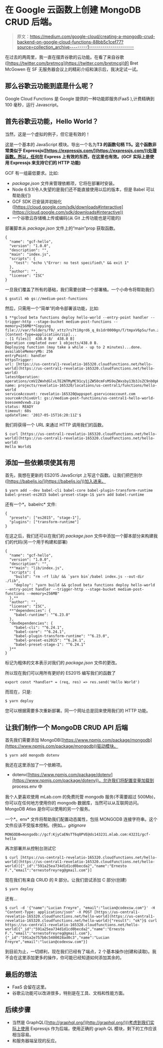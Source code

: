 # 在 Google 云函数上创建 MongoDB CRUD 后端。

> 原文：<https://medium.com/google-cloud/creating-a-mongodb-crud-backend-on-google-cloud-functions-88bb5c1cef77?source=collection_archive---------1----------------------->

在过去的两周里，我一直在摆弄谷歌的云功能。在看了来自谷歌([https://twitter.com/bretmcg](https://twitter.com/bretmcg))的 Bret McGowen 在 SF 无服务器会议上的精彩介绍和演示后，我决定试一试。

## 那么谷歌云功能到底是什么呢？

Google Cloud Functions 是 Google 提供的一种功能即服务(FaaS ),计费精确到 100 毫秒，运行 Javascript。

## 首先谷歌云功能，Hello World？

当然，这是一个虚拟的例子，但它是有效的！

这是一个基本的 JavaScript 模块。导出一个名为**T3 的函数句柄 T5。这个函数非常类似于 Expressjs([https://expressjs.com/](https://expressjs.com/))处理函数。所以，任何在 Express 上有效的东西，在这里也有效。(GCF 实际上是使用 Expressjs 来支持它们的 HTTP 功能)**

GCF 有一组最低要求。比如:

*   *package.json* 文件来管理依赖项，它将在部署时安装。
*   Node 6.9.1(令人失望的是我们还不能直接使用以后的版本，但是 Babel 可以帮助我们)
*   GCF SDK 已安装并初始化([https://cloud.google.com/sdk/downloads#interactive](https://cloud.google.com/sdk/downloads#interactive))
*   一个谷歌云存储桶上传或编码(从 Git 上传功能也是可能的)

部署脚本从 *package.json* 文件上的“main”prop 获取函数。

```
{
  "name": "gcf-hello",
  "version": "1.0.0",
  "description": "",
  "main": "index.js",
  "scripts": {
    "test": "echo \"Error: no test specified\" && exit 1"
  },
  "author": "",
  "license": "ISC"
}
```

一旦我们覆盖了所有的基础，我们需要创建一个部署桶。一个小命令将帮助我们:

```
$ gsutil mb gs://medium-post-functions
```

然后，只需用一个“简单”的命令部署该功能，比如:

```
$ **gcloud beta functions deploy hello-world --entry-point handler --trigger-http --stage-bucket medium-post-functions --memory=256MB**Copying file:///var/folders/f9/_xttz7rs7t10grd6_q_8s1dr0000gn/T/tmpxV6pSu/fun.zip [Content-Type=application/zip]...
- [1 files][  438.0 B/  438.0 B]
Operation completed over 1 objects/438.0 B.
Deploying function (may take a while - up to 2 minutes)...done.
availableMemoryMb: 256
entryPoint: handler
httpsTrigger:
url: [https://us-central1-revelatio-165320.cloudfunctions.net/hello-world](https://us-central1-revelatio-165320.cloudfunctions.net/hello-world)
latestOperation: operations/cmV2ZWxhdGlvLTE2NTMyMC91cy1jZW50cmFsMS9oZWxsby13b3JsZC9nb0pHUXV2TXFTbw
name: projects/revelatio-165320/locations/us-central1/functions/hello-world
serviceAccount: revelatio-165320@appspot.gserviceaccount.com
sourceArchiveUrl: gs://medium-post-functions/us-central1-hello-world-bsesoemdvxwb.zip
status: READY
timeout: 60s
updateTime: '2017-05-15T16:20:11Z'$
```

我们将获得一个 URL 来通过 HTTP 调用我们的函数。

```
$ curl [https://us-central1-revelatio-165320.cloudfunctions.net/hello-world](https://us-central1-revelatio-165320.cloudfunctions.net/hello-world)
Hello World$
```

## 添加一些依赖项使其有用

首先，我想在更新的 ES2015 JavaScript 上写这个函数。让我们把巴别尔([https://babeljs.io/](https://babeljs.io/))加入进来。

```
$ yarn add --dev babel-cli babel-core babel-plugin-transform-runtime babel-preset-es2015 babel-preset-stage-1$ yarn add babel-runtime
```

还有一个*。babelrc* 文件:

```
{
  "presets": ["es2015", "stage-1"],
  "plugins": ["transform-runtime"]
}
```

在这之后，我们还可以在我们的 *package.json* 文件中添加一个脚本部分来构建我们的代码(另一个用于构建和部署)

```
{
  "name": "gcf-hello",
  "version": "1.0.0",
  "description": "",
  **"main": "lib/index.js",
  "scripts": {
    "build": "rm -rf lib/ && `yarn bin`/babel index.js --out-dir ./lib",
    "deploy": "yarn build && gcloud beta functions deploy hello-world --entry-point handler --trigger-http --stage-bucket medium-post-functions --memory=256MB"
  },**
  "author": "",
  "license": "ISC",
  **"dependencies": {
    "babel-runtime": "^6.23.0"
  },
  "devDependencies": {
    "babel-cli": "^6.24.1",
    "babel-core": "^6.24.1",
    "babel-plugin-transform-runtime": "^6.23.0",
    "babel-preset-es2015": "^6.24.1",
    "babel-preset-stage-1": "^6.24.1"
  }**
}
```

标记为粗体的文本表示对我们的 *package.json* 文件的更改。

所以现在我们可以用所有更好的 ES2015 编写我们的函数了

```
export const *handler* = (req, res) => res.send('Hello World')
```

而现在，只是:

```
$ yarn deploy
```

您可以根据需要多次重新部署。同一个网址总是回来使用我们的 HTTP 功能。

## 让我们制作一个 MongoDB CRUD API 后端

首先我们需要添加 MongoDB([https://www.npmjs.com/package/mongodb](https://www.npmjs.com/package/mongodb))驱动模块。

```
$ yarn add mongodb dotenv
```

我还在这里添加了一个依赖项。

*   dotenv([https://www.npmjs.com/package/dotenv](https://www.npmjs.com/package/dotenv))，允许我们将配置变量加载到 process.env 中

我个人更喜欢使用 mLab.com 的免费托管 mongodb 服务(不需要超过 500Mb)，你可以在任何地方使用你的 mongodb 数据库，当然可以从互联网访问。MongoDB Atlas 是你可以使用的另一个服务。

一个*。env* 文件将帮助我们配置动态属性，包括 MONGODB 连接字符串。这个文件应该不受版本控制。(例如。*。gitignore*

```
MONGODB=mongodb://gcf:KjyCaENsTT6q8PVE@ds143231.mlab.com:43231/gcf-hello
```

再次部署并从控制台测试它

```
$ curl [https://us-central1-revelatio-165320.cloudfunctions.net/hello-world](https://us-central1-revelatio-165320.cloudfunctions.net/hello-world)[{"_id":"591a25ea734d1d1cd0becda2","name":"Ernesto F.","email":"ernestofreyreg@gmail.com"}]
```

现在我们有来自 CRUD 的 R 部分。让我们尝试添加 C 部分(创建)

```
$ yarn deploy
```

还有…

```
$ curl -d '{"name":"Lucian Freyre", "email":"lucian@codexsw.com"}' -H "Content-Type: application/json" -X POST [https://us-central1-revelatio-165320.cloudfunctions.net/hello-world](https://us-central1-revelatio-165320.cloudfunctions.net/hello-world){"result": "ok"}$ curl https://us-central1-revelatio-165320.cloudfunctions.net/hello-world[{"_id":"591a25ea734d1d1cd0becda2","name":"Ernesto F.","email":"ernestofreyreg@gmail.com"},{"_id":"591a2e757b0c5400028ad0c3","name":"Lucian Freyre","email":"lucian@codexsw.com"}]
```

到目前为止，一切顺利，现在我们已经有了端点，2 个基本操作(创建和读取)。我不会在这里添加更多的操作，你可能已经知道如何添加其余的。

## 最后的想法

*   FaaS 会留在这里。
*   谷歌云功能可以改进很多，特别是在工具、文档和性能方面。

## 后续步骤

*   当然是 GraphQL([http://graphql.org/](http://graphql.org/)))考虑到我们实际上使用 Expressjs 作为后端，使用正确的 graph QL 模块，剩下的工作应该相当容易。
*   和服务器端呈现的反应。